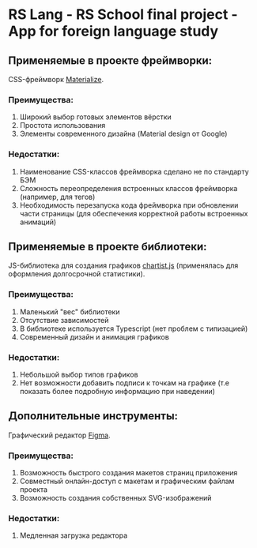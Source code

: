 # RS Lang - RS School final project - App for foreign language study

## Применяемые в проекте фреймворки:

CSS-фреймворк [Materialize](https://materializecss.com/).

### Преимущества:

1. Широкий выбор готовых элементов вёрстки
2. Простота использования
3. Элементы современного дизайна (Material design от Google)

### Недостатки:

1. Наименование CSS-классов фреймворка сделано не по стандарту БЭМ
2. Сложность переопределения встроенных классов фреймворка (например, для тегов)
3. Необходимость перезапуска кода фреймворка при обновлении части страницы (для обеспечения корректной работы встроенных анимаций)

## Применяемые в проекте библиотеки:

JS-библиотека для создания графиков [chartist.js](https://gionkunz.github.io/chartist-js/) (применялась для оформления долгосрочной статистики).

### Преимущества:

1. Маленький "вес" библиотеки
2. Отсутствие зависимостей
3. В библиотеке используется Typescript (нет проблем с типизацией)
4. Современный дизайн и анимация графиков

### Недостатки:

1. Небольшой выбор типов графиков
2. Нет возможности добавить подписи к точкам на графике (т.е показать более подробную информацию при наведении)

## Дополнительные инструменты:

Графический редактор [Figma](https://www.figma.com/).

### Преимущества:

1. Возможность быстрого создания макетов страниц приложения
2. Совместный онлайн-доступ с макетам и графическим файлам проекта
3. Возможность создания собственных SVG-изображений

### Недостатки:

1. Медленная загрузка редактора
